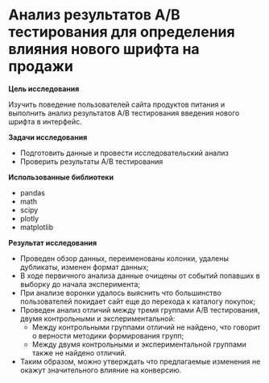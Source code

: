 # Анализ результатов А/В тестирования для определения влияния нового шрифта на продажи

**Цель исследования**

Изучить поведение пользователей сайта продуктов питания и выполнить анализ результатов А/В тестирования введения нового шрифта в интерфейс.

**Задачи исследования**

- Подготовить данные и провести исследовательский анализ
- Проверить результаты А/В тестирования

**Использованные библиотеки**
- pandas
- math
- scipy
- plotly
- matplotlib

**Результат исследования**

- Проведен обзор данных, переименованы колонки, удалены дубликаты, изменен формат данных;
- В ходе первичного анализа данные очищены от событий попавших в выборку до начала эксперимента;
- При анализе воронки удалось выяснить что большинство пользователей покидает сайт еще до перехода к каталогу покупок;
- Проведен анализ отличий между тремя группами А/В тестирования, двумя контрольными и экспериментальной:
  - Между контрольными группами отличий не найдено, что говорит о верности методики формирования групп;
  - Между двумя контрольными и экспериментальной группами также не найдено отличий.
- Таким образом, можно утверждать что предлагаемые изменения не окажут значительного влияние на конверсию.
